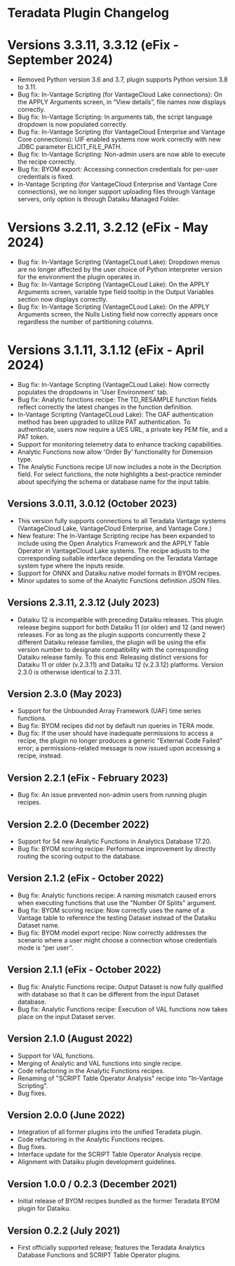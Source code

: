 # Teradata Plugin Changelog

# Versions 3.3.11, 3.3.12 (eFix - September 2024)

* Removed Python version 3.6 and 3.7, plugin supports Python version 3.8 to 3.11.
* Bug fix: In-Vantage Scripting (for VantageCloud Lake connections): On the APPLY Arguments screen, in “View details”, file names now displays correctly.
* Bug fix: In-Vantage Scripting: In arguments tab, the script language dropdown is now populated correctly.
* Bug fix: In-Vantage Scripting (for VantageCloud Enterprise and Vantage Core connections): UIF enabled systems now work correctly with new JDBC parameter ELICIT_FILE_PATH.
* Bug fix: In-Vantage Scripting: Non-admin users are now able to execute the recipe correctly.
* Bug fix: BYOM export: Accessing connection credentials for per-user credentials is fixed.
* In-Vantage Scripting (for VantageCloud Enterprise and Vantage Core connections), we no longer support uploading files through Vantage servers, only option is through Dataiku Managed Folder.

# Versions 3.2.11, 3.2.12 (eFix - May 2024)

* Bug fix: In-Vantage Scripting (VantageCLoud Lake): Dropdown menus are no longer affected by the user choice of Python interpreter version for the environment the plugin operates in.
* Bug fix: In-Vantage Scripting (VantageCLoud Lake): On the APPLY Arguments screen, variable type field tooltip in the Output Variables section now displays correctly.
* Bug fix: In-Vantage Scripting (VantageCLoud Lake): On the APPLY Arguments screen, the Nulls Listing field now correctly appears once regardless the number of partitioning columns.

# Versions 3.1.11, 3.1.12 (eFix - April 2024)

* Bug fix: In-Vantage Scripting (VantageCLoud Lake): Now correctly populates the dropdowns in 'User Environment' tab.
* Bug fix: Analytic functions recipe: The TD_RESAMPLE function fields reflect correctly the latest changes in the function definition. 
* In-Vantage Scripting (VantageCLoud Lake): The OAF authentication method has been upgraded to utilize PAT authentication. To authenticate, users now require a UES URL, a private key PEM file, and a PAT token.
* Support for monitoring telemetry data to enhance tracking capabilities.
* Analytic Functions now allow 'Order By' functionality for Dimension type.
* The Analytic Functions recipe UI now includes a note in the Decription field. For select functions, the note highlights a best-practice reminder about specifying the schema or database name for the input table.

## Versions 3.0.11, 3.0.12 (October 2023)

* This version fully supports connections to all Teradata Vantage systems (VantageCloud Lake, VantageCloud Enterprise, and Vantage Core.)
* New feature: The In-Vantage Scripting recipe has been expanded to include using the Open Analytics Framework and the APPLY Table Operator in VantageCloud Lake systems. The recipe adjusts to the corresponding suitable interface depending on the Teradata Vantage system type where the inputs reside.
* Support for ONNX and Dataiku native model formats in BYOM recipes.
* Minor updates to some of the Analytic Functions definition JSON files.

## Versions 2.3.11, 2.3.12 (July 2023)

* Dataiku 12 is incompatible with preceding Dataiku releases. This plugin release begins support for both Dataiku 11 (or older) and 12 (and newer) releases. For as long as the plugin supports concurrently these 2 different Dataiku release families, the plugin will be using the efix version number to designate compatibility with the corresponding Dataiku release family. To this end: Releasing distinct versions for Dataiku 11 or older (v.2.3.11) and Dataiku 12 (v.2.3.12) platforms. Version 2.3.0 is otherwise identical to 2.3.11.

## Version 2.3.0 (May 2023)

* Support for the Unbounded Array Framework (UAF) time series functions.
* Bug fix: BYOM recipes did not by default run queries in TERA mode.
* Bug fix: If the user should have inadequate permissions to access a recipe, the plugin no longer produces a generic "External Code Failed" error; a permissions-related message is now issued upon accessing a recipe, instead.

## Version 2.2.1 (eFix - February 2023)

* Bug fix: An issue prevented non-admin users from running plugin recipes.

## Version 2.2.0 (December 2022)

* Support for 54 new Analytic Functions in Analytics Database 17.20.
* Bug fix: BYOM scoring recipe: Performance improvement by directly routing the scoring output to the database.

## Version 2.1.2 (eFix - October 2022)

* Bug fix: Analytic functions recipe: A naming mismatch caused errors when executing functions that use the "Number Of Splits" argument.
* Bug fix: BYOM scoring recipe: Now correctly uses the name of a Vantage table to reference the testing Dataset instead of the Dataiku Dataset name.
* Bug fix: BYOM model export recipe: Now correctly addresses the scenario where a user might choose a connection whose credentials mode is “per user”.

## Version 2.1.1 (eFix - October 2022)

* Bug fix: Analytic Functions recipe: Output Dataset is now fully qualified with database so that it can be different from the input Dataset database.
* Bug fix: Analytic Functions recipe: Execution of VAL functions now takes place on the input Dataset server.

## Version 2.1.0 (August 2022)

* Support for VAL functions.
* Merging of Analytic and VAL functions into single recipe.
* Code refactoring in the Analytic Functions recipes.
* Renaming of "SCRIPT Table Operator Analysis" recipe into "In-Vantage Scripting".
* Bug fixes.

## Version 2.0.0 (June 2022)

* Integration of all former plugins into the unified Teradata plugin.
* Code refactoring in the Analytic Functions recipes.
* Bug fixes.
* Interface update for the SCRIPT Table Operator Analysis recipe.
* Alignment with Dataiku plugin development guidelines.

## Version 1.0.0 / 0.2.3 (December 2021)

* Initial release of BYOM recipes bundled as the former Teradata BYOM plugin for Dataiku.

## Version 0.2.2 (July 2021)

* First officially supported release; features the Teradata Analytics Database Functions and SCRIPT Table Operator plugins.